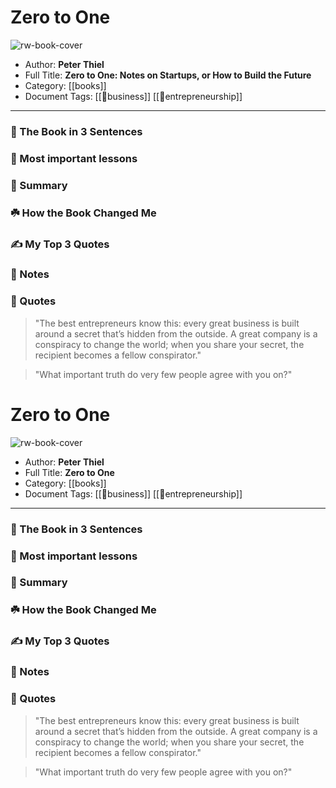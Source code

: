 # Zero to One

![rw-book-cover](https://media.shortform.com/covers/png/zero-to-one-cover.png)

- Author: **Peter Thiel**
- Full Title: **Zero to One: Notes on Startups, or How to Build the Future**
- Category: [[books]]
- Document Tags: [[💼business]] [[💎entrepreneurship]] 
---
### 🚀 The Book in 3 Sentences

### 🎨 Most important lessons

### 📒 Summary

### ☘️ How the Book Changed Me

### ✍️ My Top 3 Quotes

### 📝 Notes

### 📜 Quotes

>  "The best entrepreneurs know this: every great business is built around a secret that’s hidden from the outside. A great company is a conspiracy to change the world; when you share your secret, the recipient becomes a fellow conspirator."

>"What important truth do very few people agree with you on?"

# Zero to One

![rw-book-cover](https://media.shortform.com/covers/png/zero-to-one-cover.png)

- Author: **Peter Thiel**
- Full Title: **Zero to One**
- Category: [[books]]
- Document Tags: [[💼business]] [[💎entrepreneurship]] 
---
### 🚀 The Book in 3 Sentences

### 🎨 Most important lessons

### 📒 Summary

### ☘️ How the Book Changed Me

### ✍️ My Top 3 Quotes

### 📝 Notes

### 📜 Quotes

>"The best entrepreneurs know this: every great business is built around a secret that’s hidden from the outside. A great company is a conspiracy to change the world; when you share your secret, the recipient becomes a fellow conspirator."

>"What important truth do very few people agree with you on?"


